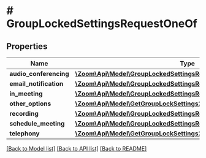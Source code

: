 # # GroupLockedSettingsRequestOneOf

## Properties

Name | Type | Description | Notes
------------ | ------------- | ------------- | -------------
**audio_conferencing** | [**\Zoom\Api\Model\GroupLockedSettingsRequestOneOfAudioConferencing**](GroupLockedSettingsRequestOneOfAudioConferencing.md) |  | [optional]
**email_notification** | [**\Zoom\Api\Model\GroupLockedSettingsRequestOneOfEmailNotification**](GroupLockedSettingsRequestOneOfEmailNotification.md) |  | [optional]
**in_meeting** | [**\Zoom\Api\Model\GroupLockedSettingsRequestOneOfInMeeting**](GroupLockedSettingsRequestOneOfInMeeting.md) |  | [optional]
**other_options** | [**\Zoom\Api\Model\GetGroupLockSettings200ResponseOneOfOtherOptions**](GetGroupLockSettings200ResponseOneOfOtherOptions.md) |  | [optional]
**recording** | [**\Zoom\Api\Model\GroupLockedSettingsRequestOneOfRecording**](GroupLockedSettingsRequestOneOfRecording.md) |  | [optional]
**schedule_meeting** | [**\Zoom\Api\Model\GroupLockedSettingsRequestOneOfScheduleMeeting**](GroupLockedSettingsRequestOneOfScheduleMeeting.md) |  | [optional]
**telephony** | [**\Zoom\Api\Model\GetGroupLockSettings200ResponseOneOfTelephony**](GetGroupLockSettings200ResponseOneOfTelephony.md) |  | [optional]

[[Back to Model list]](../../README.md#models) [[Back to API list]](../../README.md#endpoints) [[Back to README]](../../README.md)
